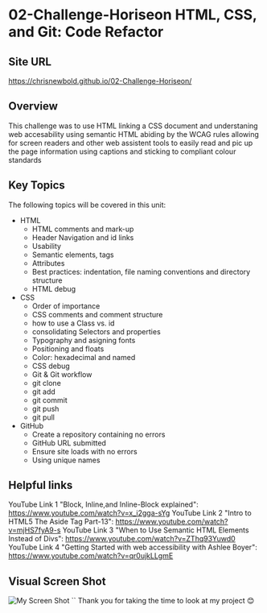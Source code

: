 # 02-Challenge-Horiseon HTML, CSS, and Git: Code Refactor

## Site URL

https://chrisnewbold.github.io/02-Challenge-Horiseon/

## Overview

This challenge was to use HTML linking a CSS document and understaning web accesability using semantic HTML abiding by the WCAG rules allowing for screen readers and other web assistent tools to easily read and pic up the page information using captions and sticking to compliant colour standards

## Key Topics

The following topics will be covered in this unit:

- HTML
  - HTML comments and mark-up
  - Header Navigation and id links
  - Usability
  - Semantic elements, tags
  - Attributes
  - Best practices: indentation, file naming conventions and directory structure
  - HTML debug
- CSS
  - Order of importance
  - CSS comments and comment structure
  - how to use a Class vs. id
  - consolidating Selectors and properties
  - Typography and asigning fonts
  - Positioning and floats
  - Color: hexadecimal and named
  - CSS debug
  - Git & Git workflow
  - git clone
  - git add
  - git commit
  - git push
  - git pull
- GitHub
  - Create a repository containing no errors
  - GitHub URL submitted
  - Ensure site loads with no errors
  - Using unique names

## Helpful links

YouTube Link 1 "Block, Inline,and Inline-Block explained": https://www.youtube.com/watch?v=x_i2gga-sYg
YouTube Link 2 "Intro to HTML5 The Aside Tag Part-13": https://www.youtube.com/watch?v=mjHS7fyA9-s
YouTube Link 3 "When to Use Semantic HTML Elements Instead of Divs": https://www.youtube.com/watch?v=ZThq93Yuwd0
YouTube Link 4 "Getting Started with web accessibility with Ashlee Boyer": https://www.youtube.com/watch?v=qr0ujkLLgmE

## Visual Screen Shot

![My Screen Shot](https://user-images.githubusercontent.com/104353732/169064181-1a14cef6-862e-4674-be87-5f3c861dcfdb.png)
``
Thank you for taking the time to look at my project 😊
